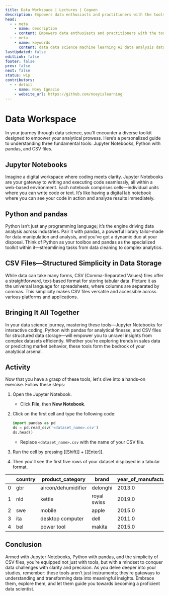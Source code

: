 ```yaml
---
title: Data Workspace | Lectures | Cogxen
description: Empowers data enthusiasts and practitioners with the tools and knowledge to unlock the potential of data.
head:
  - - meta
    - name: description
    - content: Empowers data enthusiasts and practitioners with the tools and knowledge to unlock the potential of data.
  - - meta
    - name: keywords
      content: data data science machine learning AI data analysis data-driven data enthusiasts data practitioners
lastUpdated: false
editLink: false
footer: false
prev: false
next: false
status: wip
contributors:
  - - detail
    - name: Noey Ignacio
    - website_url: https://github.com/noeyislearning
---
```


# Data Workspace

In your journey through data science, you'll encounter a diverse toolkit designed to empower your analytical prowess. Here’s a personalized guide to understanding three fundamental tools: Jupyter Notebooks, Python with pandas, and CSV files.

## Jupyter Notebooks

Imagine a digital workspace where coding meets clarity. Jupyter Notebooks are your gateway to writing and executing code seamlessly, all within a web-based environment. Each notebook comprises cells—individual units where you can write code or text. It’s like having a digital lab notebook where you can see your code in action and analyze results immediately.

## Python and pandas

Python isn’t just any programming language; it’s the engine driving data analysis across industries. Pair it with pandas, a powerful library tailor-made for data manipulation and analysis, and you’ve got a dynamic duo at your disposal. Think of Python as your toolbox and pandas as the specialized toolkit within it—streamlining tasks from data cleaning to complex analytics.

## CSV Files—Structured Simplicity in Data Storage

While data can take many forms, CSV (Comma-Separated Values) files offer a straightforward, text-based format for storing tabular data. Picture it as the universal language for spreadsheets, where columns are separated by commas. This simplicity makes CSV files versatile and accessible across various platforms and applications.

## Bringing It All Together

In your data science journey, mastering these tools—Jupyter Notebooks for interactive coding, Python with pandas for analytical finesse, and CSV files for structured data storage—will empower you to unravel insights from complex datasets efficiently. Whether you're exploring trends in sales data or predicting market behavior, these tools form the bedrock of your analytical arsenal.

## Activity

Now that you have a grasp of these tools, let's dive into a hands-on exercise. Follow these steps:

1. Open the Jupyter Notebook.
   - Click **File**, then **New Notebook**.
2. Click on the first cell and type the following code:

   ```python
   import pandas as pd
   ds = pd.read_csv('<dataset_name>.csv')
   ds.head()
   ```

   - Replace `<dataset_name>.csv` with the name of your CSV file.

3. Run the cell by pressing [[Shift]] + [[Enter]].
4. Then you'll see the first five rows of your dataset displayed in a tabular format.

<ScrollableTableContainer>

|     | country | product_category    | brand       | year_of_manufacture | product_age | repair_status | year_repaired |
| --- | ------- | ------------------- | ----------- | ------------------- | ----------- | ------------- | ------------- |
| 0   | gbr     | aircon/dehumidifier | delonghi    | 2013.0              | 6.0         | end of life   | 2019          |
| 1   | nld     | kettle              | royal swiss | 2019.0              | 0.0         | fixed         | 2019          |
| 2   | swe     | mobile              | apple       | 2015.0              | 3.0         | repairable    | 2018          |
| 3   | ita     | desktop computer    | dell        | 2011.0              | 10.0        | fixed         | 2021          |
| 4   | bel     | power tool          | makita      | 2015.0              | 4.0         | end of life   | 2019          |

</ScrollableTableContainer>

## Conclusion

Armed with Jupyter Notebooks, Python with pandas, and the simplicity of CSV files, you’re equipped not just with tools, but with a mindset to conquer data challenges with clarity and precision. As you delve deeper into your studies, remember: these tools aren’t just instruments; they’re gateways to understanding and transforming data into meaningful insights. Embrace them, explore them, and let them guide you towards becoming a proficient data scientist.
